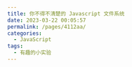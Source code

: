 ```yaml
---
title: 你不得不清楚的 Javascript 文件系统
date: 2023-03-22 00:05:57
permalink: /pages/4112aa/
categories:
  - JavaScript
tags:
  - 有趣的小实验
---
```

